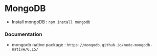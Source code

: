 # MongoDB
- Install mongoDB : `npm install mongodb`

### Documentation
- mongodb native package : `https://mongodb.github.io/node-mongodb-native/6.15/`
